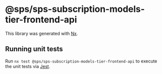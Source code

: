 # @sps/sps-subscription-models-tier-frontend-api

This library was generated with [Nx](https://nx.dev).

## Running unit tests

Run `nx test @sps/sps-subscription-models-tier-frontend-api` to execute the unit tests via [Jest](https://jestjs.io).
